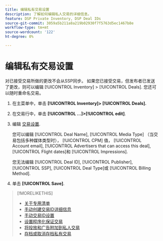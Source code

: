 ```yaml
---
title: 编辑私有交易设置
description: 了解如何编辑私人交易的详细信息。
feature: DSP Private Inventory, DSP Deal IDs
source-git-commit: 3059a5b211a8a219b02930f7f5763d5ec1467b8e
workflow-type: tm+mt
source-wordcount: '122'
ht-degree: 0%

---
```


# 编辑私有交易设置

对已接受交易所做的更改不会从SSP同步。 如果您已接受交易，但发布者已发送了更改，则可以编辑 [!UICONTROL Inventory] > [!UICONTROL Deals]. 您还可以随时重命名交易。

1. 在主菜单中，单击 **[!UICONTROL Inventory]> [!UICONTROL Deals].**

1. 在交易行中，单击  **[!UICONTROL ...]>[!UICONTROL edit]**.

1. 编辑 [交易设置](deal-id-settings.md).

   您可以编辑 [!UICONTROL Deal Name], [!UICONTROL Media Type] （当交易包括多种媒体类型时）， [!UICONTROL CPM] 值， [!UICONTROL Account email], [!UICONTROL Advertisers that can access this deal], [!UICONTROL Flight dates]和 [!UICONTROL Impressions].

   您无法编辑 [!UICONTROL Deal ID], [!UICONTROL Publisher], [!UICONTROL SSP], [!UICONTROL Deal Type]或 [!UICONTROL Billing Method].

1. 单击 **[!UICONTROL Save]**.

>[!MORELIKETHIS]
>
>* [关于专用清单](private-inventory-about.md)
>* [手动创建交易ID详细信息](deal-id-create.md)
>* [手动交易ID设置](deal-id-settings.md)
>* [设置程序化保证交易](programmatic-guaranteed-set-up.md)
>* [将投放和广告附加到私人交易](/help/dsp/inventory/deal-id-attach-placements.md)
>* [存档或取消存档私有交易](/help/dsp/inventory/private-deal-archive-unarchive.md)

